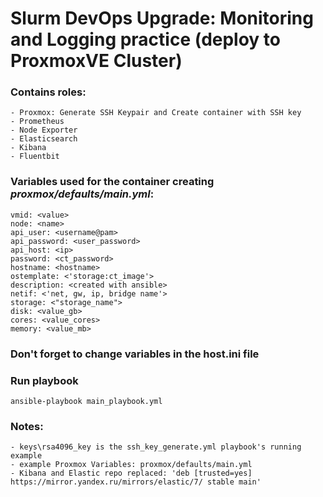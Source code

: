 # Slurm DevOps Upgrade: Monitoring and Logging practice (deploy to ProxmoxVE Cluster)
### Contains roles:
```
- Proxmox: Generate SSH Keypair and Create container with SSH key
- Prometheus
- Node Exporter
- Elasticsearch
- Kibana
- Fluentbit
```
### Variables used for the container creating ***proxmox/defaults/main.yml***:
```
vmid: <value>
node: <name>
api_user: <username@pam>
api_password: <user_password>
api_host: <ip>
password: <ct_password>
hostname: <hostname>
ostemplate: <'storage:ct_image'>
description: <created with ansible>
netif: <'net, gw, ip, bridge name'>
storage: <"storage_name">
disk: <value_gb>
cores: <value_cores>
memory: <value_mb>
```
### Don't forget to change variables in the host.ini file

### Run playbook
```
ansible-playbook main_playbook.yml
```
### Notes:
```
- keys\rsa4096_key is the ssh_key_generate.yml playbook's running example
- example Proxmox Variables: proxmox/defaults/main.yml
- Kibana and Elastic repo replaced: 'deb [trusted=yes] https://mirror.yandex.ru/mirrors/elastic/7/ stable main'
```
